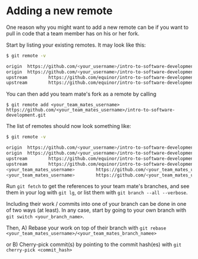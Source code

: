 # Adding a new remote

One reason why you might want to add a new remote can be if you want to pull in code that a team member has on his or her fork.

Start by listing your existing remotes. It may look like this:

```bash
$ git remote -v

origin  https://github.com/<your_username>/intro-to-software-development (fetch)
origin  https://github.com/<your_username>/intro-to-software-development (push)
upstream        https://github.com/equinor/intro-to-software-development.git (fetch)
upstream        https://github.com/equinor/intro-to-software-development.git (push)
```

You can then add you team mate's fork as a remote by calling
```
$ git remote add <your_team_mates_username> https://github.com/<your_team_mates_username>/intro-to-software-development.git
```

The list of remotes should now look something like:
```bash
$ git remote -v

origin  https://github.com/<your_username>/intro-to-software-development (fetch)
origin  https://github.com/<your_username>/intro-to-software-development (push)
upstream        https://github.com/equinor/intro-to-software-development.git (fetch)
upstream        https://github.com/equinor/intro-to-software-development.git (push)
<your_team_mates_username>        https://github.com/<your_team_mates_username> /intro-to-software-development.git (fetch)
<your_team_mates_username>        https://github.com/<your_team_mates_username> /intro-to-software-development.git (push)
```

Run `git fetch` to get the references to your team mate's branches, and see them in your log with `git lg`, or list them with `git branch --all --verbose`.

Including their work / commits into one of your branch can be done in one of two ways (at least). In any case, start by going to your own branch with `git switch <your_branch_name>`.

Then,
A) Rebase your work on top of their branch with `git rebase <your_team_mates_username>/<your_team_mates_branch_namee>`

or
B) Cherry-pick commit(s) by pointing to the commit hash(es) with `git cherry-pick <commit_hash>`
